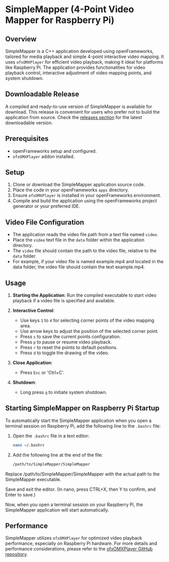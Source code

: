 # SimpleMapper (4-Point Video Mapper for Raspberry Pi)

## Overview

SimpleMapper is a C++ application developed using openFrameworks, tailored for media playback and simple 4-point interactive video mapping. It uses `ofxOMXPlayer` for efficient video playback, making it ideal for platforms like Raspberry Pi. The application provides functionalities for video playback control, interactive adjustment of video mapping points, and system shutdown.

## Downloadable Release

A compiled and ready-to-use version of SimpleMapper is available for download. This release is convenient for users who prefer not to build the application from source. Check the [releases section](https://github.com/gunduzh/SimpleMapper/releases) for the latest downloadable version.

## Prerequisites

- openFrameworks setup and configured.
- `ofxOMXPlayer` addon installed.

## Setup

1. Clone or download the SimpleMapper application source code.
2. Place the code in your openFrameworks `apps` directory.
3. Ensure `ofxOMXPlayer` is installed in your openFrameworks environment.
4. Compile and build the application using the openFrameworks project generator or your preferred IDE.

## Video File Configuration

- The application reads the video file path from a text file named `video`.
- Place the `video` text file in the `data` folder within the application directory.
- The `video` file should contain the path to the video file, relative to the `data` folder.
- For example, if your video file is named example.mp4 and located in the data folder, the video file should contain the text example.mp4.

## Usage

1. **Starting the Application**: Run the compiled executable to start video playback if a video file is specified and available.

2. **Interactive Control**: 
   - Use keys `1` to `4` for selecting corner points of the video mapping area.
   - Use arrow keys to adjust the position of the selected corner point.
   - Press `s` to save the current points configuration.
   - Press `p` to pause or resume video playback.
   - Press `r` to reset the points to default positions.
   - Press `d` to toggle the drawing of the video.
3. **Close Application**:
   - Press `Esc` or 'Ctrl+C'.
4. **Shutdown**: 
   - Long press `q` to initiate system shutdown.

## Starting SimpleMapper on Raspberry Pi Startup

To automatically start the SimpleMapper application when you open a terminal session on Raspberry Pi, add the following line to the `.bashrc` file:

1. Open the `.bashrc` file in a text editor:
   ```bash
   nano ~/.bashrc
2. Add the following line at the end of the file:
   ```bash
   /path/to/SimpleMapper/SimpleMapper

Replace /path/to/SimpleMapper/SimpleMapper with the actual path to the SimpleMapper executable.

Save and exit the editor. (In nano, press CTRL+X, then Y to confirm, and Enter to save.)

Now, when you open a terminal session on your Raspberry Pi, the SimpleMapper application will start automatically.

## Performance

SimpleMapper utilizes `ofxOMXPlayer` for optimized video playback performance, especially on Raspberry Pi hardware. For more details and performance considerations, please refer to the [ofxOMXPlayer GitHub repository](https://github.com/jvcleave/ofxOMXPlayer).

